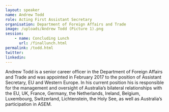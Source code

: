 ```yaml
---
layout: speaker
name: Andrew Todd
role: Acting First Assistant Secretary
organisation: Department of Foreign Affairs and Trade
image: /uploads/Andrew Todd (Picture 1).png
session: 
    - name: Concluding Lunch
      url: /finallunch.html
permalink: /todd.html
twitter:
linkedin:
---
```

Andrew Todd is a senior career officer in the Department of Foreign Affairs and Trade and was appointed in February 2017 to the position of Assistant Secretary, EU and Western Europe.  In his current position his is responsible for the management and oversight of Australia’s bilateral relationships with the EU, UK, France, Germany, the Netherlands, Ireland, Belgium, Luxembourg, Switzerland, Lichtenstein, the Holy See, as well as Australia’s participation in ASEM.


